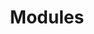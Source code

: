 ---
title: Modules
description: Testcontainers modules are preconfigured implementations of various dependencies that make writing your tests even easier!
languages:
  - java
  - go
  - dotnet
  - nodejs
---